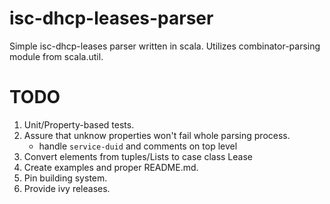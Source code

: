 # isc-dhcp-leases-parser

Simple isc-dhcp-leases parser written in scala. Utilizes combinator-parsing module from scala.util.

# TODO

1. Unit/Property-based tests.
1. Assure that unknow properties won't fail whole parsing process.
   - handle `service-duid` and comments on top level
1. Convert elements from tuples/Lists to case class Lease
1. Create examples and proper README.md.
1. Pin building system.
1. Provide ivy releases.

